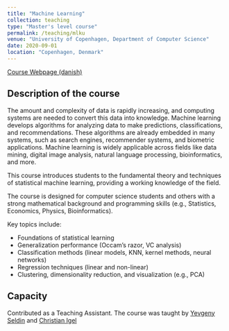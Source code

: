 ```yaml
---
title: "Machine Learning"
collection: teaching
type: "Master's level course"
permalink: /teaching/mlku
venue: "University of Copenhagen, Department of Computer Science"
date: 2020-09-01
location: "Copenhagen, Denmark"
---
```


[Course Webpage (danish)](https://kurser.ku.dk/course/ndak15007u/2020-2021)

## Description of the course
The amount and complexity of data is rapidly increasing, and computing systems are needed to convert this data into knowledge. Machine learning develops algorithms for analyzing data to make predictions, classifications, and recommendations. These algorithms are already embedded in many systems, such as search engines, recommender systems, and biometric applications. Machine learning is widely applicable across fields like data mining, digital image analysis, natural language processing, bioinformatics, and more.

This course introduces students to the fundamental theory and techniques of statistical machine learning, providing a working knowledge of the field.

The course is designed for computer science students and others with a strong mathematical background and programming skills (e.g., Statistics, Economics, Physics, Bioinformatics).

Key topics include:
- Foundations of statistical learning
- Generalization performance (Occam’s razor, VC analysis)
- Classification methods (linear models, KNN, kernel methods, neural networks)
- Regression techniques (linear and non-linear)
- Clustering, dimensionality reduction, and visualization (e.g., PCA)

## Capacity
Contributed as a Teaching Assistant. The course was taught by [Yevgeny Seldin](https://sites.google.com/site/yevgenyseldin/) and [Christian Igel](https://christian-igel.github.io/)